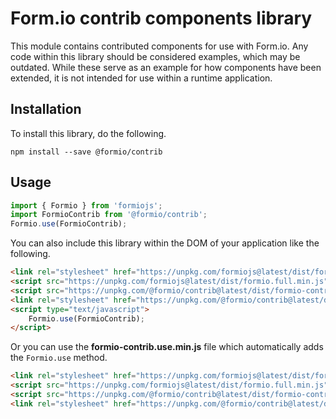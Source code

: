 # Form.io contrib components library

This module contains contributed components for use with Form.io. Any code within this library should be considered examples, which may be outdated. While these serve as an example for how components have been extended, it is not intended for use within a runtime application. 

## Installation
To install this library, do the following.

```
npm install --save @formio/contrib
```

## Usage

```javascript
import { Formio } from 'formiojs';
import FormioContrib from '@formio/contrib';
Formio.use(FormioContrib);
```

You can also include this library within the DOM of your application like the following.

```html
<link rel="stylesheet" href="https://unpkg.com/formiojs@latest/dist/formio.full.min.css">
<script src="https://unpkg.com/formiojs@latest/dist/formio.full.min.js"></script>
<script src="https://unpkg.com/@formio/contrib@latest/dist/formio-contrib.min.js"></script>
<link rel="stylesheet" href="https://unpkg.com/@formio/contrib@latest/dist/formio-contrib.css">
<script type="text/javascript">
    Formio.use(FormioContrib);
</script>
```

Or you can use the **formio-contrib.use.min.js** file which automatically adds the ```Formio.use``` method.

```html
<link rel="stylesheet" href="https://unpkg.com/formiojs@latest/dist/formio.full.min.css">
<script src="https://unpkg.com/formiojs@latest/dist/formio.full.min.js"></script>
<script src="https://unpkg.com/@formio/contrib@latest/dist/formio-contrib.use.min.js"></script>
<link rel="stylesheet" href="https://unpkg.com/@formio/contrib@latest/dist/formio-contrib.css">
```
